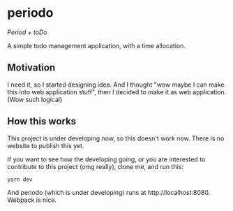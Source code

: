 # periodo
*Period + toDo*

A simple todo management application, with a time allocation.

## Motivation
I need it, so I started designing idea.
And I thought "wow maybe I can make this into web application stuff",
then I decided to make it as web application. (Wow such logical)

## How this works
This project is under developing now, so this doesn't work now.
There is no website to publish this yet.

If you want to see how the developing going, or you are interested to
contribute to this project (omg really), clone me, and run this:

```
yarn dev
```

And periodo (which is under developing) runs at http://localhost:8080.
Webpack is nice.
